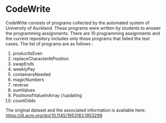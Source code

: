 # CodeWrite 
CodeWrite  consists of programs collected by the automated system of University of Auckland. These programs were written by students to answer the programming assignments. There are 10 programming assignments and the current repository includes only those programs that failed the test cases. The list of programs are as follows :
1. productIsEven
2. replaceCharacterAtPosition  
3. swapEnds
4. weeklyPay
5. containersNeeded  
6. magicNumbers
7. reverse  
8. sumValues 
9. PositionofValueInArray //updating
10. countOdds

The original dataset and the associated information is available here: https://dl.acm.org/doi/10.1145/1953163.1953299

 
